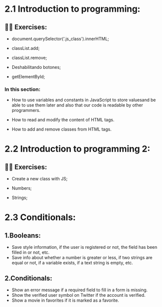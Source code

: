 # 2.1 Introduction to programming:

## 👨‍💻 Exercises:

- document.querySelector('.js_class').innerHTML;

- classList.add;

- classList.remove;

- Deshabilitando botones;

- getElementById;

### In this section:

- How to use variables and constants in JavaScript to store values ​​and be able to use them later and also that our code is readable by other programmers.

- How to read and modify the content of HTML tags.
- How to add and remove classes from HTML tags.

# 2.2 Introduction to programming 2:

## 👨‍💻 Exercises:

- Create a new class with JS;

- Numbers;

- Strings;

# 2.3 Conditionals:

## 1.Booleans:

- Save style information, if the user is registered or not, the field has been filled in or not, etc.
- Save info about whether a number is greater or less, if two strings are equal or not, if a variable exists, if a text string is empty, etc.

## 2.Conditionals:

- Show an error message if a required field to fill in a form is missing.
- Show the verified user symbol on Twitter if the account is verified.
- Show a movie in favorites if it is marked as a favorite.

